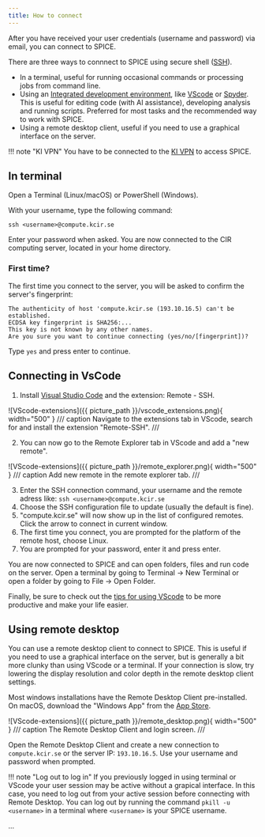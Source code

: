 ```yaml
---
title: How to connect
---
```


After you have received your user credentials (username and password) via email, you can connect to SPICE.

There are three ways to connnect to SPICE using secure shell ([SSH](https://en.wikipedia.org/wiki/Secure_Shell)).

- In a terminal, useful for running occasional commands or processing jobs from command line.
- Using an [Integrated development environment](https://en.wikipedia.org/wiki/Integrated_development_environment), like [VScode](https://code.visualstudio.com/) or [Spyder](https://www.spyder-ide.org/). This is useful for editing code (with AI assistance), developing analysis and running scripts. Preferred for most tasks and the recommended way to work with SPICE.
- Using a remote desktop client, useful if you need to use a graphical interface on the server.

!!! note "KI VPN"
    You have to be connected to the [KI VPN](https://staff.ki.se/tools-and-support/it-and-telephony/tools-for-working-off-campus/vpn-service-ki-vpn) to access SPICE.

## In terminal
Open a Terminal (Linux/macOS) or PowerShell (Windows).

With your username, type the following command:
  ```
  ssh <username>@compute.kcir.se
  ```

Enter your password when asked. You are now connected to the CIR computing server, located in your home directory.

### First time?
The first time you connect to the server, you will be asked to confirm the server's fingerprint:

```
The authenticity of host 'compute.kcir.se (193.10.16.5) can't be established.
ECDSA key fingerprint is SHA256:...
This key is not known by any other names.
Are you sure you want to continue connecting (yes/no/[fingerprint])?
```

Type `yes` and press enter to continue.

## Connecting in VsCode
1. Install [Visual Studio Code](https://code.visualstudio.com/) and the extension: Remote - SSH.

![VScode-extensions]({{ picture_path }}/vscode_extensions.png){ width="500" }
/// caption
Navigate to the extensions tab in VScode, search for and install the extension "Remote-SSH".
///

2. You can now go to the Remote Explorer tab in VScode and add a "new remote".

![VScode-extensions]({{ picture_path }}/remote_explorer.png){ width="500" }
/// caption
Add new remote in the remote explorer tab.
///

3. Enter the SSH connection command, your username and the remote adress like: `ssh <username>@compute.kcir.se`
4. Choose the SSH configuration file to update (usually the default is fine).
5. "compute.kcir.se" will now show up in the list of configured remotes. Click the arrow to connect in current window.
6. The first time you connect, you are prompted for the platform of the remote host, choose Linux. 
7. You are prompted for your password, enter it and press enter.

You are now connected to SPICE and can open folders, files and run code on the server. Open a terminal by going to Terminal -> New Terminal or open a folder by going to File -> Open Folder.

Finally, be sure to check out the [tips for using VScode](./02_Vscode_tips.md) to be more productive and make your life easier.

## Using remote desktop
You can use a remote desktop client to connect to SPICE. This is useful if you need to use a graphical interface on the server, but is generally a bit more clunky than using VScode or a terminal. If your connection is slow, try lowering the display resolution and color depth in the remote desktop client settings.

Most windows installations have the Remote Desktop Client pre-installed. On macOS, download the "Windows App" from the [App Store](https://apps.apple.com/us/app/microsoft-remote-desktop/id1295203466?mt=12).

![VScode-extensions]({{ picture_path }}/remote_desktop.png){ width="500" }
/// caption
The Remote Desktop Client and login screen.
///

Open the Remote Desktop Client and create a new connection to `compute.kcir.se` or the server IP: `193.10.16.5`. Use your username and password when prompted.

!!! note "Log out to log in"
    If you previously logged in using terminal or VScode your user session may be active without a grapical interface. In this case, you need to log out from your active session before connecting with Remote Desktop. You can log out by running the command `pkill -u <username>` in a terminal where `<username>` is your SPICE username.



...
